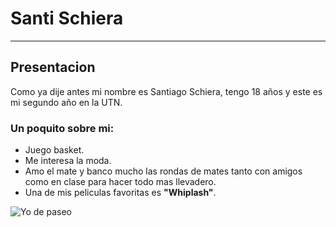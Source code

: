 # Santi Schiera
___
## Presentacion
Como ya dije antes mi nombre es Santiago Schiera, tengo 18 años y este es mi segundo año en la UTN.
### Un poquito sobre mi:
- Juego basket.
- Me interesa la moda.
- Amo el mate y banco mucho las rondas de mates tanto con amigos como en clase para hacer todo mas llevadero.
- Una de mis peliculas favoritas es **"Whiplash"**.

![Yo de paseo](https://github.com/pdepjuevesTT/2024-presentacion-SantiSchiera/assets/164430691/144e363e-50f9-4bae-8428-17f5ca14ec4f)
